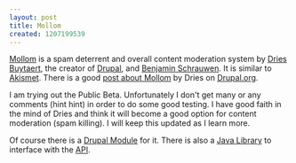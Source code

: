 ```yaml
---
layout: post
title: Mollom
created: 1207199539
---
```


[Mollom](http://mollom.com/ "Mollom") is a spam deterrent and overall content moderation system by [Dries Buytaert](http://buytaert.net/ "Dries Buytaert"), the creator of [Drupal](http://drupal.org "Drupal"), and [Benjamin Schrauwen](http://www.linkedin.com/profile?viewProfile=&amp;key=4532553 "Benjamin Schrauwen").  It is similar to [Akismet](http://akismet.com/ "Akismet").  There is a good [post about Mollom](http://drupal.org/node/241211 "Mollom, my content monitoring startup") by Dries on [Drupal.org](http://drupal.org "Drupal").

I am trying out the Public Beta.  Unfortunately I don't get many or any comments (hint hint) in order to do some good testing.  I have good faith in the mind of Dries and think it will become a good option for content moderation (spam killing).  I will keep this updated as I learn more.

Of course there is a [Drupal Module](http://drupal.org/project/mollom "Mollom Drupal Module at Drupal.org") for it.  There is also a [Java Library](http://mollom.com/files/mollom-java.zip "Mollom Java Library") to interface with the [API](http://mollom.com/api "Mollom API").
